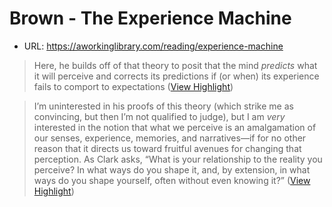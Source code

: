 # Brown - The Experience Machine


- URL: https://aworkinglibrary.com/reading/experience-machine


> Here, he builds off of that theory to posit that the mind *predicts* what it will perceive and corrects its predictions if (or when) its experience fails to comport to expectations ([View Highlight](https://read.readwise.io/read/01h6tfr36n71v9m2t75mtm8m4k))


> I’m uninterested in his proofs of this theory (which strike me as convincing, but then I’m not qualified to judge), but I am *very* interested in the notion that what we perceive is an amalgamation of our senses, experience, memories, and narratives—if for no other reason that it directs us toward fruitful avenues for changing that perception. As Clark asks, “What is your relationship to the reality you perceive? In what ways do you shape it, and, by extension, in what ways do you shape yourself, often without even knowing it?” ([View Highlight](https://read.readwise.io/read/01h6tfrqbn6wjfb4ehx257qhyp))

